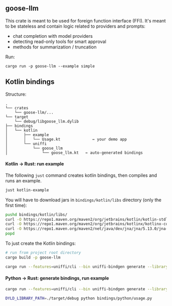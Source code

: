## goose-llm 

This crate is meant to be used for foreign function interface (FFI). It's meant to be 
stateless and contain logic related to providers and prompts:
- chat completion with model providers
- detecting read-only tools for smart approval
- methods for summarization / truncation


Run:
```
cargo run -p goose-llm --example simple
```


## Kotlin bindings

Structure:
```
.
└── crates
    └── goose-llm/...
└── target
    └── debug/libgoose_llm.dylib
├── bindings
│   └── kotlin
│       ├── example
│       │   └── Usage.kt              ← your demo app
│       └── uniffi
│           └── goose_llm
│               └── goose_llm.kt   ← auto-generated bindings
```


#### Kotlin -> Rust: run example

The following `just` command creates kotlin bindings, then compiles and runs an example.

```bash
just kotlin-example
```

You will have to download jars in `bindings/kotlin/libs` directory (only the first time):
```bash
pushd bindings/kotlin/libs/
curl -O https://repo1.maven.org/maven2/org/jetbrains/kotlin/kotlin-stdlib/1.9.0/kotlin-stdlib-1.9.0.jar
curl -O https://repo1.maven.org/maven2/org/jetbrains/kotlinx/kotlinx-coroutines-core-jvm/1.7.3/kotlinx-coroutines-core-jvm-1.7.3.jar
curl -O https://repo1.maven.org/maven2/net/java/dev/jna/jna/5.13.0/jna-5.13.0.jar
popd
```

To just create the Kotlin bindings:

```bash
# run from project root directory
cargo build -p goose-llm 

cargo run --features=uniffi/cli --bin uniffi-bindgen generate --library ./target/debug/libgoose_llm.dylib --language kotlin --out-dir bindings/kotlin
```


#### Python -> Rust: generate bindings, run example

```bash
cargo run --features=uniffi/cli --bin uniffi-bindgen generate --library ./target/debug/libgoose_llm.dylib --language python --out-dir bindings/python

DYLD_LIBRARY_PATH=./target/debug python bindings/python/usage.py
```

